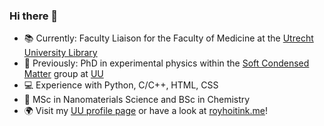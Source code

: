 ### Hi there 👋

- 📚 Currently: Faculty Liaison for the Faculty of Medicine at the [Utrecht University Library](http://uu.nl/library)
- 🥼 Previously: PhD in experimental physics within the [Soft Condensed Matter](https://colloid.nl) group at [UU](https://uu.nl)
- 💻 Experience with Python, C/C++, HTML, CSS
- 🏫 MSc in Nanomaterials Science and BSc in Chemistry
- 🌍 Visit my [UU profile page](https://uu.nl/staff/LDHoitink) or have a look at [royhoitink.me](https://royhoitink.me)!
